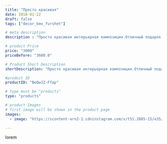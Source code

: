 ```yaml
---
title: "Просто красивая"
date: 2018-01-22
draft: false
tags: ["decor_kmv_furshet"]

# meta description
description : "Просто красивая интерьерная композиция.Отличный подарок милым женщинам ко дню 8 Марта."

# product Price
price: "3000"
priceBefore: "3600.0"

# Product Short Description
shortDescription: "Просто красивая интерьерная композиция.Отличный подарок милым женщинам ко дню 8 Марта."

#product ID
productID: "BeQwJZ-Ffap"

# type must be "products"
type: "products"

# product Images
# first image will be shown in the product page
images:
  - image: "https://scontent-arn2-1.cdninstagram.com/v/t51.2885-15/e35/26866822_329553224214442_7813737867359813632_n.jpg?se=7&tp=1&_nc_ht=scontent-arn2-1.cdninstagram.com&_nc_cat=110&_nc_ohc=3an6D8s5AYAAX_BGFl_&ccb=7-4&oh=b9eea2cc484264e5d6b2b44a62e049e5&oe=60850E35&ig_cache_key=MTY5ODA2ODgxMjExMTY3MzAwMQ%3D%3D.2-ccb7-4"

---
```

lorem
